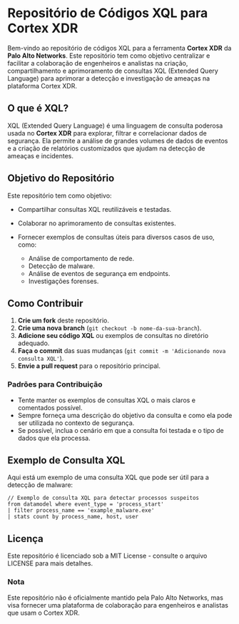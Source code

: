 # Repositório de Códigos XQL para Cortex XDR

Bem-vindo ao repositório de códigos XQL para a ferramenta **Cortex XDR** da **Palo Alto Networks**. Este repositório tem como objetivo centralizar e facilitar a colaboração de engenheiros e analistas na criação, compartilhamento e aprimoramento de consultas XQL (Extended Query Language) para aprimorar a detecção e investigação de ameaças na plataforma Cortex XDR.

## O que é XQL?

XQL (Extended Query Language) é uma linguagem de consulta poderosa usada no **Cortex XDR** para explorar, filtrar e correlacionar dados de segurança. Ela permite a análise de grandes volumes de dados de eventos e a criação de relatórios customizados que ajudam na detecção de ameaças e incidentes.

## Objetivo do Repositório

Este repositório tem como objetivo:

- Compartilhar consultas XQL reutilizáveis e testadas.
- Colaborar no aprimoramento de consultas existentes.
- Fornecer exemplos de consultas úteis para diversos casos de uso, como:

  - Análise de comportamento de rede.
  - Detecção de malware.
  - Análise de eventos de segurança em endpoints.
  - Investigações forenses.

## Como Contribuir

1. **Crie um fork** deste repositório.
2. **Crie uma nova branch** (`git checkout -b nome-da-sua-branch`).
3. **Adicione seu código XQL** ou exemplos de consultas no diretório adequado.
4. **Faça o commit** das suas mudanças (`git commit -m 'Adicionando nova consulta XQL'`).
5. **Envie a pull request** para o repositório principal.

### Padrões para Contribuição

- Tente manter os exemplos de consultas XQL o mais claros e comentados possível.
- Sempre forneça uma descrição do objetivo da consulta e como ela pode ser utilizada no contexto de segurança.
- Se possível, inclua o cenário em que a consulta foi testada e o tipo de dados que ela processa.
  
## Exemplo de Consulta XQL

Aqui está um exemplo de uma consulta XQL que pode ser útil para a detecção de malware:

```xql
// Exemplo de consulta XQL para detectar processos suspeitos
from datamodel where event_type = 'process_start'
| filter process_name == 'example_malware.exe'
| stats count by process_name, host, user
```

## Licença

Este repositório é licenciado sob a MIT License - consulte o arquivo LICENSE para mais detalhes.

### Nota

Este repositório não é oficialmente mantido pela Palo Alto Networks, mas visa fornecer uma plataforma de colaboração para engenheiros e analistas que usam o Cortex XDR.
